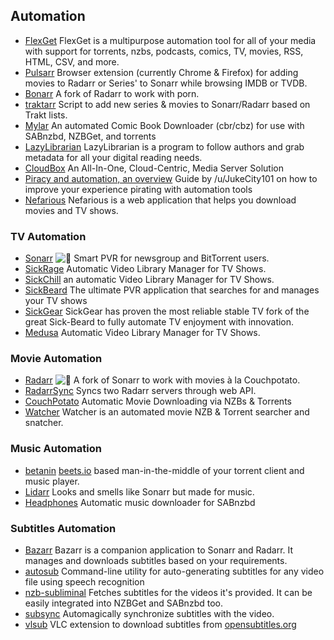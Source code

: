 ## Automation

  * [FlexGet](https://flexget.com/) FlexGet is a multipurpose automation tool for all of your media with support for torrents, nzbs, podcasts, comics, TV, movies, RSS, HTML, CSV, and more.
  * [Pulsarr](https://github.com/roboticsound/Pulsarr) Browser extension (currently Chrome & Firefox) for adding movies to Radarr or Series' to Sonarr while browsing IMDB or TVDB.
  * [Bonarr](https://github.com/klassicstudios/Bonarr) A fork of Radarr to work with porn.
  * [traktarr](https://github.com/l3uddz/traktarr) Script to add new series & movies to Sonarr/Radarr based on Trakt lists.
  * [Mylar](https://github.com/evilhero/mylar) An automated Comic Book Downloader (cbr/cbz) for use with SABnzbd, NZBGet, and torrents
  * [LazyLibrarian](https://github.com/DobyTang/LazyLibrarian) LazyLibrarian is a program to follow authors and grab metadata for all your digital reading needs.
  * [CloudBox](https://cloudbox.works/) An All-In-One, Cloud-Centric, Media Server Solution
  * [Piracy and automation, an overview](https://docs.google.com/document/d/1TwUrRj982WlWUhrxvMadq6gdH0mPW0CGtHsTOFWprCo/edit) Guide by /u/JukeCity101 on how to improve your experience pirating with automation tools
  * [Nefarious](https://lardbit.github.io/nefarious/) Nefarious is a web application that helps you download movies and TV shows.

### TV Automation

  * [Sonarr](https://github.com/Sonarr/Sonarr) ![:star2:](/static/twemoji/1f31f.png) Smart PVR for newsgroup and BitTorrent users.
  * [SickRage](https://github.com/SiCKRAGE/SiCKRAGE) Automatic Video Library Manager for TV Shows.
  * [SickChill](https://sickchill.github.io/) an automatic Video Library Manager for TV Shows.
  * [SickBeard](http://sickbeard.com/) The ultimate PVR application that searches for and manages your TV shows
  * [SickGear](https://github.com/SickGear/SickGear) SickGear has proven the most reliable stable TV fork of the great Sick-Beard to fully automate TV enjoyment with innovation.
  * [Medusa](https://pymedusa.com/) Automatic Video Library Manager for TV Shows.

### Movie Automation

  * [Radarr](https://radarr.video/) ![:star2:](/static/twemoji/1f31f.png) A fork of Sonarr to work with movies à la Couchpotato.
  * [RadarrSync](https://github.com/Sperryfreak01/RadarrSync) Syncs two Radarr servers through web API.
  * [CouchPotato](https://github.com/CouchPotato/CouchPotatoServer) Automatic Movie Downloading via NZBs & Torrents
  * [Watcher](https://github.com/nosmokingbandit/Watcher3) Watcher is an automated movie NZB & Torrent searcher and snatcher.

### Music Automation

  * [betanin](https://github.com/sentriz/betanin) [beets.io](http://beets.io) based man-in-the-middle of your torrent client and music player.
  * [Lidarr](https://github.com/lidarr/Lidarr) Looks and smells like Sonarr but made for music.
  * [Headphones](https://github.com/rembo10/headphones) Automatic music downloader for SABnzbd

### Subtitles Automation

  * [Bazarr](https://github.com/morpheus65535/bazarr) Bazarr is a companion application to Sonarr and Radarr. It manages and downloads subtitles based on your requirements.
  * [autosub](https://github.com/agermanidis/autosub) Command-line utility for auto-generating subtitles for any video file using speech recognition
  * [nzb-subliminal](https://github.com/caronc/nzb-subliminal) Fetches subtitles for the videos it's provided. It can be easily integrated into NZBGet and SABnzbd too.
  * [subsync](https://github.com/smacke/subsync) Automagically synchronize subtitles with the video.
  * [vlsub](https://github.com/exebetche/vlsub) VLC extension to download subtitles from [opensubtitles.org](http://opensubtitles.org)
